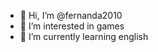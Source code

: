 - 👋 Hi, I’m @fernanda2010
- 👀 I’m interested in games
- 🌱 I’m currently learning english

<!---
fernanda2010/fernanda2010 is a ✨ special ✨ repository because its `README.md` (this file) appears on your GitHub profile.
You can click the Preview link to take a look at your changes.
--->
